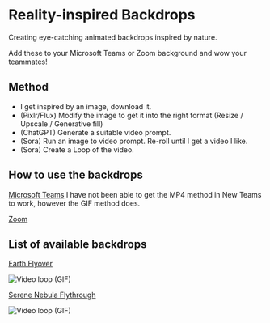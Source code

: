 # Reality-inspired Backdrops
Creating eye-catching animated backdrops inspired by nature.

Add these to your Microsoft Teams or Zoom background and wow your teammates!

## Method
- I get inspired by an image, download it.
- (Pixlr/Flux) Modify the image to get it into the right format (Resize / Upscale / Generative fill)
- (ChatGPT) Generate a suitable video prompt.
- (Sora) Run an image to video prompt. Re-roll until I get a video I like.
- (Sora) Create a Loop of the video.

## How to use the backdrops
[Microsoft Teams](https://lazyadmin.nl/office-365/microsoft-teams-animated-background/)
I have not been able to get the MP4 method in New Teams to work, however the GIF method does.

[Zoom](https://support.zoom.com/hc/en/article?id=zm_kb&sysparm_article=KB0060387)


## List of available backdrops
[Earth Flyover](./Earth-Flyover/readme.md)

![Video loop (GIF)](./Earth-Flyover/pettit-loop.gif)

[Serene Nebula Flythrough](./Serene-Nebula-Flythrough/readme.md)

![Video loop (GIF)](./Serene-Nebula-Flythrough/Serene-Nebula-Flythrough.gif)
